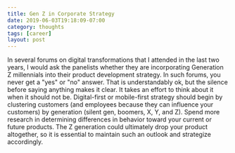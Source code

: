```yaml
---
title: Gen Z in Corporate Strategy
date: 2019-06-03T19:18:09-07:00
category: thoughts 
tags: [career]
layout: post
---
```


In several forums on digital transformations that I attended in the last two years, I would ask the panelists whether they are incorporating Generation Z millennials into their product development strategy. In such forums, you never get a "yes" or "no" answer. That is understandably ok, but the silence before saying anything makes it clear. It takes an effort to think about it when it should not be. Digital-first or mobile-first strategy should begin by clustering customers (and employees because they can influence your customers) by generation (silent gen, boomers, X, Y, and Z). Spend more research in determining differences in behavior toward your current or future products. The Z generation could ultimately drop your product altogether, so it is essential to maintain such an outlook and strategize accordingly.
